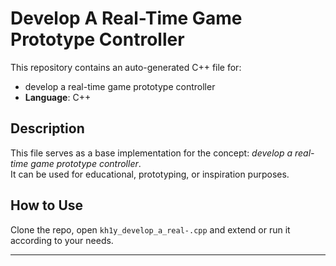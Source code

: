 # Develop A Real-Time Game Prototype Controller

This repository contains an auto-generated C++ file for:

- develop a real-time game prototype controller
- **Language**: C++

## Description

This file serves as a base implementation for the concept: *develop a real-time game prototype controller*.  
It can be used for educational, prototyping, or inspiration purposes.

## How to Use

Clone the repo, open `kh1y_develop_a_real-.cpp` and extend or run it according to your needs.

---


